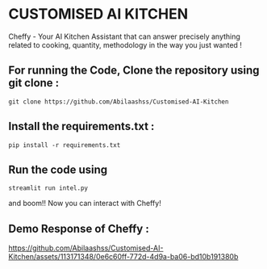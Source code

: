 # CUSTOMISED AI KITCHEN

Cheffy - Your AI Kitchen Assistant that can answer precisely anything related to cooking, quantity, methodology in the way you just wanted ! 


## For running the Code, Clone the repository using git clone : 

```git clone https://github.com/Abilaashss/Customised-AI-Kitchen```


## Install the requirements.txt :

```pip install -r requirements.txt```

## Run the code using 

```streamlit run intel.py```

and boom!! Now you can interact with Cheffy!

## Demo Response of Cheffy : 







https://github.com/Abilaashss/Customised-AI-Kitchen/assets/113171348/0e6c60ff-772d-4d9a-ba06-bd10b191380b


